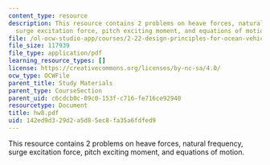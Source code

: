 ```yaml
---
content_type: resource
description: This resource contains 2 problems on heave forces, natural frequency,
  surge excitation force, pitch exciting moment, and equations of motion.
file: /ol-ocw-studio-app/courses/2-22-design-principles-for-ocean-vehicles-13-42-spring-2005/142ed9d329d2a5d85ec8fa35a6fdfed9_hw8.pdf
file_size: 117939
file_type: application/pdf
learning_resource_types: []
license: https://creativecommons.org/licenses/by-nc-sa/4.0/
ocw_type: OCWFile
parent_title: Study Materials
parent_type: CourseSection
parent_uid: c6cdcb0c-09c0-153f-c716-fe716ce92940
resourcetype: Document
title: hw8.pdf
uid: 142ed9d3-29d2-a5d8-5ec8-fa35a6fdfed9
---
```

This resource contains 2 problems on heave forces, natural frequency, surge excitation force, pitch exciting moment, and equations of motion.